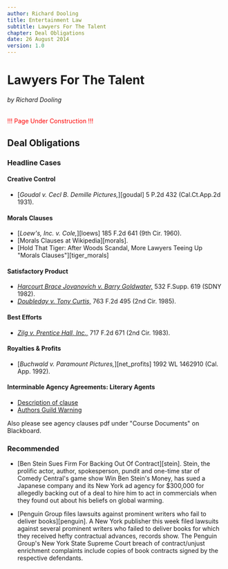 ```yaml
---
author: Richard Dooling
title: Entertainment Law
subtitle: Lawyers For The Talent
chapter: Deal Obligations
date: 26 August 2014
version: 1.0
---
```


# Lawyers For The Talent

###### by Richard Dooling

<span style="color: red">!!! Page Under Construction !!!</span>

## Deal Obligations

### Headline Cases ###
 
#### Creative Control

* [*Goudal v. Cecl B. Demille Pictures,*][goudal] 5 P.2d 432 (Cal.Ct.App.2d 1931).

#### Morals Clauses ####

* [*Loew's, Inc. v. Cole,*][loews] 185 F.2d 641 (9th Cir. 1960).
* [Morals Clauses at Wikipedia][morals].
* [Hold That Tiger: After Woods Scandal, More Lawyers Teeing Up "Morals Clauses"][tiger_morals]

#### Satisfactory Product ####
* [*Harcourt Brace Jovanovich v. Barry Goldwater,*][goldwater] 532 F.Supp. 619 (SDNY 1982).
* [*Doubleday v. Tony Curtis,*][doubleday] 763 F.2d 495 (2nd Cir. 1985).

#### Best Efforts
* [*Zilg v. Prentice Hall, Inc.,*][zilg] 717 F.2d 671 (2nd Cir. 1983). 

#### Royalties & Profits
* [*Buchwald v. Paramount Pictures,*][net_profits] 1992 WL 1462910 (Cal. App. 1992).

#### Interminable Agency Agreements: Literary Agents

* [Description of clause](http://accrispin.blogspot.com/2011/04/interminable-agency-clause.html)
* [Authors Guild Warning](http://www.ninc.com/writers_resources/interminable.asp)

Also please see agency clauses pdf under "Course Documents" on Blackboard.

### Recommended ###

* [Ben Stein Sues Firm For Backing Out Of Contract][stein]. Stein, the prolific actor, author, spokesperson, pundit and one-time star of Comedy Central's game show Win Ben Stein's Money, has sued a Japanese company and its New York ad agency for $300,000 for allegedly backing out of a deal to hire him to act in commercials when they found out about his beliefs on global warming.

* [Penguin Group files lawsuits against prominent writers who fail to deliver books][penguin]. A New York publisher this week filed lawsuits against several prominent writers who failed to deliver books for which they received hefty contractual advances, records show. The Penguin Group's New York State Supreme Court breach of contract/unjust enrichment complaints include copies of book contracts signed by the respective defendants.

[goldwater]: http://lawschool.westlaw.com/shared/westlawRedirect.aspx?task=find&cite=532+F.Supp.+619&appflag=67.12 "Harcourt v. Goldwater"
[doubleday]: http://lawschool.westlaw.com/shared/westlawRedirect.aspx?task=find&cite=763+F.2d+495&appflag=67.12 "Doubleday v. Tony Curtis"
[zilg]:	http://lawschool.westlaw.com/shared/westlawRedirect.aspx?task=find&cite=717+F.2d+671&appflag=67.12 "Zilg v. Prentice Hall"
[buchwald]: http://lawschool.westlaw.com/shared/westlawRedirect.aspx?task=find&cite=1990+WL+357611&appflag=67.12 "Buchwald v. Paramount Pictures"

